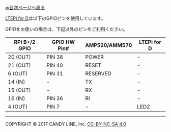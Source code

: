 [🔙目次ページへ戻る](README.md)

[LTEPi for D](https://www.candy-line.io/製品一覧/ltepi-for-d/)は以下のGPIOピンを使用しています。

GPIOをお使いの場合は、下記以外のピンをご利用ください。

| RPi B+/2 GPIO  | GPIO HW Pin#  | AMP520/AMM570 | LTEPi for D |
| -------------- | ------------- | ------------- | ------------|
|    20 (OUT)    |     PIN 38    |     POWER     |      -      |
|    21 (OUT)    |     PIN 40    |     RESET     |      -      |
|     6 (OUT)    |     PIN 31    |    RESERVED   |      -      |
|    14 (IN)     |       -       |      TX       |      -      |
|    15 (OUT)    |       -       |      RX       |      -      |
|    16 (IN)     |     PIN 36    |      RI       |      -      |
|     4 (OUT)    |     PIN 7     |       -       |     LED2    |

---
COPYRIGHT © 2017 CANDY LINE, Inc. [CC-BY-NC-SA 4.0](https://creativecommons.org/licenses/by-nc-sa/4.0/)

